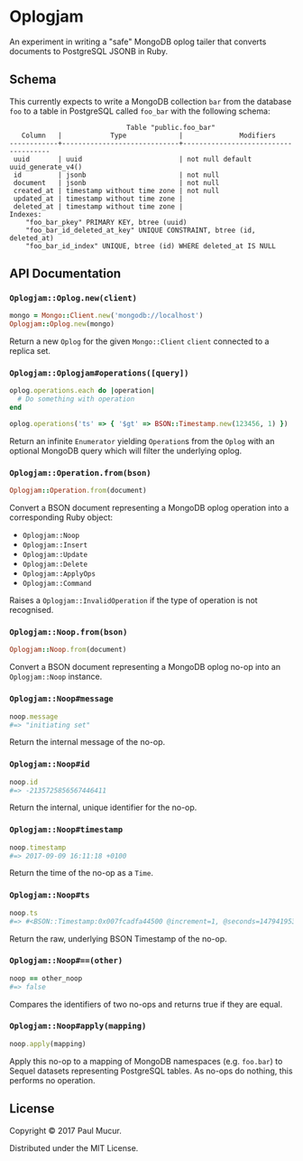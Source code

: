 # Oplogjam

An experiment in writing a "safe" MongoDB oplog tailer that converts documents
to PostgreSQL JSONB in Ruby.

## Schema

This currently expects to write a MongoDB collection `bar` from the database
`foo` to a table in PostgreSQL called `foo_bar` with the following schema:

```
                             Table "public.foo_bar"
   Column   |            Type             |              Modifiers
------------+-----------------------------+-------------------------------------
 uuid       | uuid                        | not null default uuid_generate_v4()
 id         | jsonb                       | not null
 document   | jsonb                       | not null
 created_at | timestamp without time zone | not null
 updated_at | timestamp without time zone |
 deleted_at | timestamp without time zone |
Indexes:
    "foo_bar_pkey" PRIMARY KEY, btree (uuid)
    "foo_bar_id_deleted_at_key" UNIQUE CONSTRAINT, btree (id, deleted_at)
    "foo_bar_id_index" UNIQUE, btree (id) WHERE deleted_at IS NULL
```

## API Documentation

### `Oplogjam::Oplog.new(client)`

```ruby
mongo = Mongo::Client.new('mongodb://localhost')
Oplogjam::Oplog.new(mongo)
```

Return a new `Oplog` for the given `Mongo::Client` `client` connected to a replica set.

### `Oplogjam::Oplogjam#operations([query])`

```ruby
oplog.operations.each do |operation|
  # Do something with operation
end

oplog.operations('ts' => { '$gt' => BSON::Timestamp.new(123456, 1) })
```

Return an infinite `Enumerator` yielding `Operation`s from the `Oplog` with an optional MongoDB query which will filter the underlying oplog.

### `Oplogjam::Operation.from(bson)`

```ruby
Oplogjam::Operation.from(document)
```

Convert a BSON document representing a MongoDB oplog operation into a corresponding Ruby object:

* `Oplogjam::Noop`
* `Oplogjam::Insert`
* `Oplogjam::Update`
* `Oplogjam::Delete`
* `Oplogjam::ApplyOps`
* `Oplogjam::Command`

Raises a `Oplogjam::InvalidOperation` if the type of operation is not recognised.

### `Oplogjam::Noop.from(bson)`

```ruby
Oplogjam::Noop.from(document)
```

Convert a BSON document representing a MongoDB oplog no-op into an `Oplogjam::Noop` instance.

### `Oplogjam::Noop#message`

```ruby
noop.message
#=> "initiating set"
```

Return the internal message of the no-op.

### `Oplogjam::Noop#id`

```ruby
noop.id
#=> -2135725856567446411
```

Return the internal, unique identifier for the no-op.

### `Oplogjam::Noop#timestamp`

```ruby
noop.timestamp
#=> 2017-09-09 16:11:18 +0100
```

Return the time of the no-op as a `Time`.

### `Oplogjam::Noop#ts`

```ruby
noop.ts
#=> #<BSON::Timestamp:0x007fcadfa44500 @increment=1, @seconds=1479419535>
```

Return the raw, underlying BSON Timestamp of the no-op.

### `Oplogjam::Noop#==(other)`

```ruby
noop == other_noop
#=> false
```

Compares the identifiers of two no-ops and returns true if they are equal.

### `Oplogjam::Noop#apply(mapping)`

```ruby
noop.apply(mapping)
```

Apply this no-op to a mapping of MongoDB namespaces (e.g. `foo.bar`) to Sequel datasets representing PostgreSQL tables. As no-ops do nothing, this performs no operation.

## License

Copyright © 2017 Paul Mucur.

Distributed under the MIT License.
